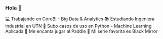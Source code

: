 ### Hola 👋


:computer: Trabajando en CoreBI - Big Data & Analytics
:books: Estudiando Ingeniera Industrial en UTN
:snake: Subo casos de uso en Python - Machine Learning Aplicada
:tennis: Me encanta jugar al Paddle
:cinema: Mi serie favorita es Black Mirror

<!--
**pessalucas/pessalucas** is a ✨ _special_ ✨ repository because its `README.md` (this file) appears on your GitHub profile.

Here are some ideas to get you started:

- 🔭 I’m currently working on ...
- 🌱 I’m currently learning ...
- 👯 I’m looking to collaborate on ...
- 🤔 I’m looking for help with ...
- 💬 Ask me about ...
- 📫 How to reach me: ...
- 😄 Pronouns: ...
- ⚡ Fun fact: ...
-->
